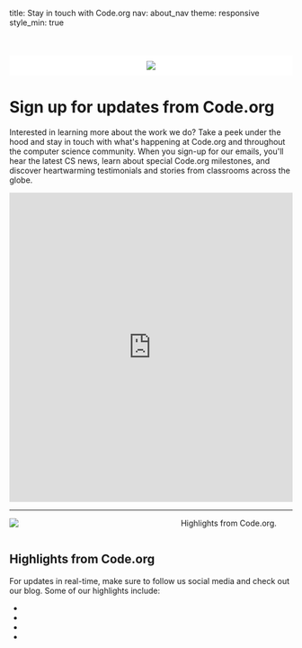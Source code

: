 ﻿title: Stay in touch with Code.org
nav: about_nav
theme: responsive
style_min: true

<center><div style="background-color: #FFFFFF; padding: 10px; margin-top:50px;"><img src="/images/marketing/2018_HoC-257.jpg" style="max-width: 100%"/></div></center>

# Sign up for updates from Code.org

Interested in learning more about the work we do? Take a peek under the hood and stay in touch with what's happening at Code.org and throughout the computer science community. When you sign-up for our emails, you'll hear the latest CS news, learn about special Code.org milestones, and discover heartwarming testimonials and stories from classrooms across the globe. 

<iframe src="http://go.pardot.com/l/153401/2021-01-13/p1jgm7" width="100%" height="550" type="text/html" frameborder="0" allowTransparency="true" style="border: 0"></iframe>

<hr>

<div style="float: left; width: 280px; margin-right: 5%;">

<img src="/images/marketing/2018_HoC-257.jpg" style="max-width: 100%"/>

</div>

<div class="col-50">

Highlights from Code.org.

</div>

<div style="clear: both;"></div>

<h2>Highlights from Code.org</h2>
For updates in real-time, make sure to follow us social media and check out our blog. Some of our highlights include: 


- 
- 
- 
- 
